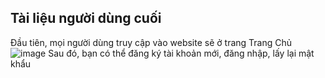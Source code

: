 ## Tài liệu người dùng cuối

Đầu tiên, mọi người dùng truy cập vào website sẽ ở trang Trang Chủ
![image](https://github.com/user-attachments/assets/991f766d-339a-4d7f-8fa1-6cd7dcdaa0c7)
Sau đó, bạn có thể đăng ký tài khoản mới, đăng nhập, lấy lại mật khẩu




